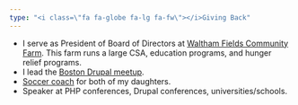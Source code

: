 ```yaml
---
type: "<i class=\"fa fa-globe fa-lg fa-fw\"></i>Giving Back"
---
```


* I serve as President of Board of Directors at [Waltham Fields Community Farm](http://www.communityfarms.org/). This farm runs a large CSA, education programs, and hunger relief programs.
* I lead the [Boston Drupal meetup](http://groups.drupal.org).
* [Soccer coach](http://arlingtonsoccerclub.org) for both of my daughters.
* Speaker at PHP conferences, Drupal conferences, universities/schools.

